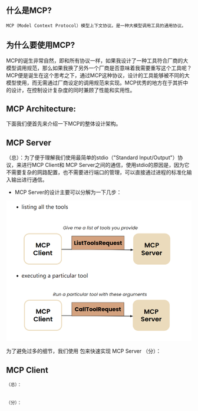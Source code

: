 ## 什么是MCP?
    MCP（Model Context Protocol）模型上下文协议。是一种大模型调用工具的通用协议。

## 为什么要使用MCP?
MCP的诞生非常自然，即和所有协议一样，如果我设计了一种工具符合厂商的大模型调用规范，那么如果我换了另外一个厂商是否意味着我需要重写这个工具呢？MCP便是诞生在这个思考之下，通过MCP这种协议，设计的工具能够被不同的大模型使用，而无需通过厂商设定的调用规范来实现。MCP优秀的地方在于其折中的设计，在控制设计复杂度的同时兼顾了性能和实用性。

## MCP Architecture:
下面我们便首先来介绍一下MCP的整体设计架构。

## MCP Server
（总）：为了便于理解我们使用最简单的stdio（"Standard Input/Output"）协议，来进行MCP Client和 MCP Server之间的通信，使用stdio的原因是，因为它不需要复杂的网路配置，也不需要进行端口的管理，可以直接通过进程的标准化输入输出进行通信。
    
- MCP Server的设计主要可以分解为一下几步：

![Server](./Server.png "图：用于展示Server需要响应的功能")

为了避免过多的细节，我们使用  <FastMCP> 包来快速实现 MCP Server
    （分）：

## MCP Client
    （总）：


    （分）：